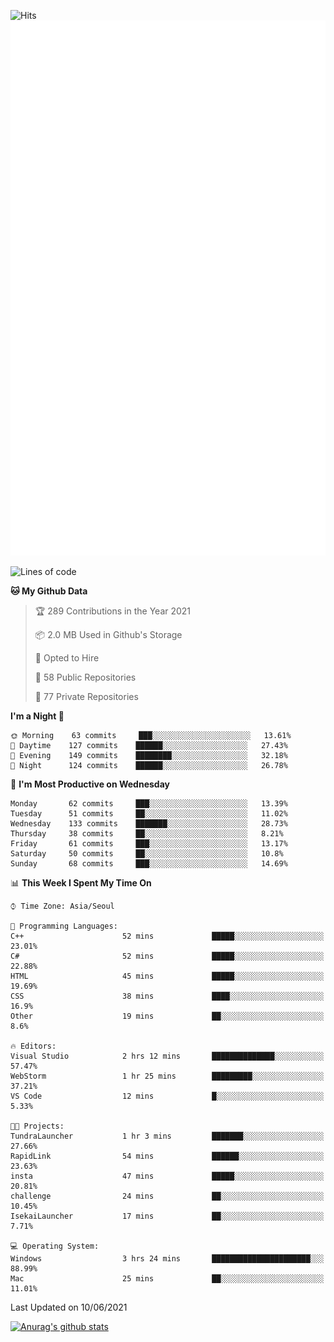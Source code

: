 ![Hits](https://hits.seeyoufarm.com/api/count/incr/badge.svg?url=https%3A%2F%2Fgithub.com%2Fkokose1234&count_bg=%2379C83D&title_bg=%23555555&icon=apple.svg&icon_color=%23E7E7E7&title=hits&edge_flat=false)
<br/>
![Metrics](https://github.com/kokose1234/kokose1234/blob/main/github-metrics.svg)

<!--START_SECTION:waka-->
![Lines of code](https://img.shields.io/badge/From%20Hello%20World%20I%27ve%20Written-13.2%20million%20lines%20of%20code-blue)

**🐱 My Github Data** 

> 🏆 289 Contributions in the Year 2021
 > 
> 📦 2.0 MB Used in Github's Storage 
 > 
> 💼 Opted to Hire
 > 
> 📜 58 Public Repositories 
 > 
> 🔑 77 Private Repositories  
 > 
**I'm a Night 🦉** 

```text
🌞 Morning    63 commits     ███░░░░░░░░░░░░░░░░░░░░░░   13.61% 
🌆 Daytime    127 commits    ██████░░░░░░░░░░░░░░░░░░░   27.43% 
🌃 Evening    149 commits    ████████░░░░░░░░░░░░░░░░░   32.18% 
🌙 Night      124 commits    ██████░░░░░░░░░░░░░░░░░░░   26.78%

```
📅 **I'm Most Productive on Wednesday** 

```text
Monday       62 commits     ███░░░░░░░░░░░░░░░░░░░░░░   13.39% 
Tuesday      51 commits     ██░░░░░░░░░░░░░░░░░░░░░░░   11.02% 
Wednesday    133 commits    ███████░░░░░░░░░░░░░░░░░░   28.73% 
Thursday     38 commits     ██░░░░░░░░░░░░░░░░░░░░░░░   8.21% 
Friday       61 commits     ███░░░░░░░░░░░░░░░░░░░░░░   13.17% 
Saturday     50 commits     ██░░░░░░░░░░░░░░░░░░░░░░░   10.8% 
Sunday       68 commits     ███░░░░░░░░░░░░░░░░░░░░░░   14.69%

```


📊 **This Week I Spent My Time On** 

```text
⌚︎ Time Zone: Asia/Seoul

💬 Programming Languages: 
C++                      52 mins             █████░░░░░░░░░░░░░░░░░░░░   23.01% 
C#                       52 mins             █████░░░░░░░░░░░░░░░░░░░░   22.88% 
HTML                     45 mins             █████░░░░░░░░░░░░░░░░░░░░   19.69% 
CSS                      38 mins             ████░░░░░░░░░░░░░░░░░░░░░   16.9% 
Other                    19 mins             ██░░░░░░░░░░░░░░░░░░░░░░░   8.6%

🔥 Editors: 
Visual Studio            2 hrs 12 mins       ██████████████░░░░░░░░░░░   57.47% 
WebStorm                 1 hr 25 mins        █████████░░░░░░░░░░░░░░░░   37.21% 
VS Code                  12 mins             █░░░░░░░░░░░░░░░░░░░░░░░░   5.33%

🐱‍💻 Projects: 
TundraLauncher           1 hr 3 mins         ███████░░░░░░░░░░░░░░░░░░   27.66% 
RapidLink                54 mins             ██████░░░░░░░░░░░░░░░░░░░   23.63% 
insta                    47 mins             █████░░░░░░░░░░░░░░░░░░░░   20.81% 
challenge                24 mins             ██░░░░░░░░░░░░░░░░░░░░░░░   10.45% 
IsekaiLauncher           17 mins             ██░░░░░░░░░░░░░░░░░░░░░░░   7.71%

💻 Operating System: 
Windows                  3 hrs 24 mins       ██████████████████████░░░   88.99% 
Mac                      25 mins             ██░░░░░░░░░░░░░░░░░░░░░░░   11.01%

```


 Last Updated on 10/06/2021
<!--END_SECTION:waka-->

[![Anurag's github stats](https://github-readme-stats.vercel.app/api?username=kokose1234&theme=dracula)](https://github.com/anuraghazra/github-readme-stats)



	
